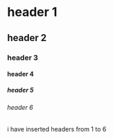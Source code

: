 # header 1
## header 2
### header 3
#### header 4
##### header 5
###### header 6
i have inserted headers from 1 to 6
